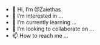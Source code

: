 - 👋 Hi, I’m @Zaiethas
- 👀 I’m interested in ...
- 🌱 I’m currently learning ...
- 💞️ I’m looking to collaborate on ...
- 📫 How to reach me ...

<!---
Zaiethas/Zaiethas is a ✨ special ✨ repository because its `README.md` (this file) appears on your GitHub profile.
You can click the Preview link to take a look at your changes.
--->
